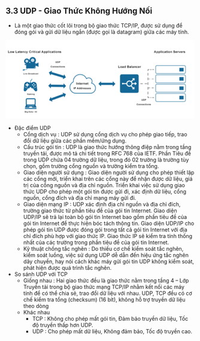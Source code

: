 ## 3.3 UDP - Giao Thức Không Hướng Nối
- Là một giao thức cốt lõi trong bộ giao thức TCP/IP, được sử dụng để đóng gói và gửi dữ liệu ngắn (được gọi là datagram) giữa các máy tính.
<img src = "../../jmg/UDP.PNG" >

- Đặc điểm UDP 
    + Cổng dịch vụ : UDP sử dụng cổng dịch vụ cho phép giao tiếp, trao đổi dữ liệu giữa các phần mềm/ứng dụng.
    + Cấu trúc gói tin : UDP là giao thức hướng thông điệp nằm trong tầng truyền tải, được mô tả chi tiết trong RFC 768 của IETF. Phần Tiêu đề trong UDP chứa 04 trường dữ liệu, trong đó 02 trường là trường tùy chọn, gồm trường cổng nguồn và trường kiểm tra tổng.
    + Giao diện người sử dụng : Giao diện người sử dụng cho phép thiết lập các cổng mới, triển khai trên các cổng này để nhận được dữ liệu, giá trị của cổng nguồn và địa chỉ nguồn. Triển khai việc sử dụng giao thức UDP cho phép một gói tin được gửi đi, xác định dữ liệu, cổng nguồn, cổng đích và địa chỉ mạng máy gửi đi.
    + Giao diện mạng IP : UDP xác định địa chỉ nguồn và địa chỉ đích, trường giao thức từ phần tiêu đề của gói tin Internet. Giao diện UDP/IP sẽ trả lại toàn bộ gói tin Internet bao gồm phần tiêu đề của gói tin Internet để thực hiện bóc tách thông tin. Giao diện UDP/IP cho phép gói tin UDP được đóng gói trong tất cả gói tin Internet với địa chỉ đích phù hợp với giao thức IP. Giao thức IP sẽ kiểm tra tính thống nhất của các trường trong phần tiêu đề của gói tin Internet.
    + Kỹ thuật chống tắc nghẽn : Do thiếu cơ chế kiểm soát tắc nghẽn, kiểm soát luồng, việc sử dụng UDP dễ dẫn đến hiệu ứng tắc nghẽn dây chuyền, hay nói cách khác máy gửi gói tin UDP không kiểm soát, phát hiện được quá trình tắc nghẽn.
- So sánh UDP với TCP 
    + Giống nhau : Hai giao thức đều là giao thức nằm trong tầng 4 – Lớp Truyền tải trong bộ giao thức mạng TCP/IP nhằm kết nối các máy tính để có thể chia sẻ, trao đổi dữ liệu với nhau. UDP, TCP đều có cơ chế kiểm tra tổng (checksum) (16 bít), không hỗ trợ truyền dữ liệu theo dòng
    + Khác nhau 
        - TCP : Không cho phép mất gói tin, Đảm bảo truyền dữ liệu, Tốc độ truyền thấp hơn UDP.
        - UDP : Cho phép mất dữ liệu, Không đảm bảo, Tốc độ truyền cao.

        
        
